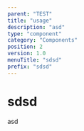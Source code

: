 ```yaml
---
parent: "TEST"
title: "usage"
description: "asd"
type: "component"
category: "Components"
position: 2
version: 1.0
menuTitle: "sdsd"
prefix: "sdsd"
---
```


# sdsd

<!-- > This component was based on the sdsd component of [Vuetify](https://vuetifyjs.com/en/components/sdsd/ "Vuetify's sdsd component")

## Usage -->

asd

<!-- Component template need to be here -->

<doc-component :file="'TEST/sdsd/TEST_sdsd-usage'" :name="'sdsd'"></doc-component >
